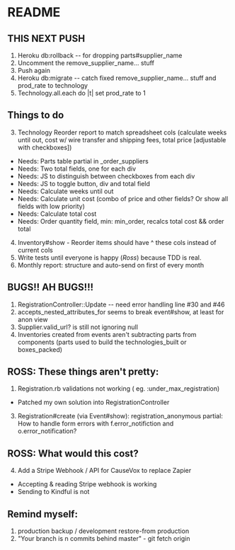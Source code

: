 # README

## THIS NEXT PUSH
1. Heroku db:rollback -- for dropping parts#supplier_name
2. Uncomment the remove_supplier_name... stuff
3. Push again
4. Heroku db:migrate -- catch fixed remove_supplier_name... stuff and prod_rate to technology
5. Technology.all.each do |t| set prod_rate to 1

## Things to do
3. Technology Reorder report to match spreadsheet cols (calculate weeks until out, cost w/ wire transfer and shipping fees, total price [adjustable with checkboxes])
 - Needs: Parts table partial in _order_suppliers
 - Needs: Two total fields, one for each div
 - Needs: JS to distinguish between checkboxes from each div
 - Needs: JS to toggle button, div and total field
 - Needs: Calculate weeks until out
 - Needs: Calculate unit cost (combo of price and other fields? Or show all fields with low priority)
 - Needs: Calculate total cost
 - Needs: Order quantity field, min: min_order, recalcs total cost && order total
 4. Inventory#show - Reorder items should have ^ these cols instead of current cols
5. Write tests until everyone is happy (*Ross*) because TDD is real.
12. Monthly report: structure and auto-send on first of every month

## BUGS!! AH BUGS!!!
1. RegistrationController::Update -- need error handling line #30 and #46
2. accepts_nested_attributes_for seems to break event#show, at least for anon view
3. Supplier.valid_url? is still not ignoring null
12. Inventories created from events aren't subtracting parts from components (parts used to build the technologies_built or boxes_packed)


## ROSS: These things aren't pretty:
1. Registration.rb validations not working ( eg. :under_max_registration)
  * Patched my own solution into RegistrationController
3. Registration#create (via Event#show): registration_anonymous partial: How to handle form errors with f.error_notifiction and o.error_notification?

## ROSS: What would this cost?
4. Add a Stripe Webhook / API for CauseVox to replace Zapier
  * Accepting & reading Stripe webhook is working
  * Sending to Kindful is not

## Remind myself:
1. production backup / development restore-from production
2. "Your branch is n commits behind master" - git fetch origin